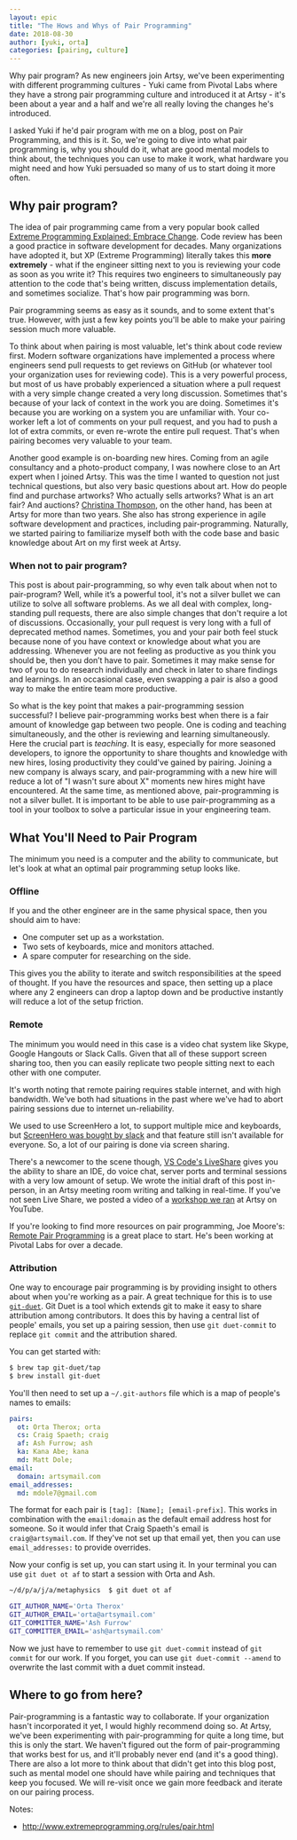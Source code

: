 ```yaml
---
layout: epic
title: "The Hows and Whys of Pair Programming"
date: 2018-08-30
author: [yuki, orta]
categories: [pairing, culture]
---
```


Why pair program? As new engineers join Artsy, we've been experimenting with different programming cultures - Yuki
came from Pivotal Labs where they have a strong pair programming culture and introduced it at Artsy - it's been
about a year and a half and we're all really loving the changes he's introduced.

I asked Yuki if he'd pair program with me on a blog, post on Pair Programming, and this is it. So, we're going to
dive into what pair programming is, why you should do it, what are good mental models to think about, the techniques
you can use to make it work, what hardware you might need and how Yuki persuaded so many of us to start doing it
more often.

<!-- more -->

## Why pair program?

The idea of pair programming came from a very popular book called [Extreme Programming Explained: Embrace
Change][extreme-explained]. Code review has been a good practice in software development for decades. Many organizations have
adopted it, but XP (Extreme Programming) literally takes this **more extremely** - what if the engineer sitting next
to you is reviewing your code as soon as you write it? This requires two engineers to simultaneously pay attention
to the code that's being written, discuss implementation details, and sometimes socialize. That's how pair
programming was born.

Pair programming seems as easy as it sounds, and to some extent that's true. However, with just a few key points
you'll be able to make your pairing session much more valuable.

To think about when pairing is most valuable, let's think about code review first. Modern software organizations
have implemented a process where engineers send pull requests to get reviews on GitHub (or whatever tool your
organization uses for reviewing code). This is a very powerful process, but most of us have probably experienced a
situation where a pull request with a very simple change created a very long discussion. Sometimes
that's because of your lack of context in the work you are doing. Sometimes it's because you are working on a
system you are unfamiliar with. Your co-worker left a lot of comments on your pull request, and you had to push a lot
of extra commits, or even re-wrote the entire pull request. That's when pairing becomes very valuable to your team.

Another good example is on-boarding new hires. Coming from an agile consultancy and a photo-product company, I was
nowhere close to an Art expert when I joined Artsy. This was the time I wanted to question not just technical
questions, but also very basic questions about art. How do people find and purchase artworks? Who actually sells
artworks? What is an art fair? And auctions? [Christina Thompson](christina-thompson), on the other hand, has been at Artsy for more than
two years. She also has strong experience in agile software development and practices, including pair-programming.
Naturally, we started pairing to familiarize myself both with the code base and basic knowledge about Art on my first
week at Artsy.

### When not to pair program?

This post is about pair-programming, so why even talk about when not to pair-program? Well, while it’s a powerful tool,
it's not a silver bullet we can utilize to solve all software problems. As we all deal with complex, long-standing
pull requests, there are also simple changes that don't require a lot of discussions. Occasionally, your pull request
is very long with a full of deprecated method names. Sometimes, you and your pair both feel stuck because none of you
have context or knowledge about what you are addressing. Whenever you are not feeling as productive as you think you
should be, then you don’t have to pair. Sometimes it may make sense for two of you to do research individually and
check in later to share findings and learnings. In an occasional case, even swapping a pair is also a good way to make
the entire team more productive.

So what is the key point that makes a pair-programming session successful? I believe pair-programming works best when
there is a fair amount of knowledge gap between two people. One is coding and teaching simultaneously, and the
other is reviewing and learning simultaneously. Here the crucial part is _teaching_. It is easy, especially for more
seasoned developers, to ignore the opportunity to share thoughts and knowledge with new hires, losing productivity
they could've gained by pairing. Joining a new company is always scary, and pair-programming with a new hire will
reduce a lot of "I wasn't sure about X" moments new hires might have encountered. At the same time, as mentioned above,
pair-programming is not a silver bullet. It is important to be able to use pair-programming as a tool in your toolbox
to solve a particular issue in your engineering team.

## What You'll Need to Pair Program

The minimum you need is a computer and the ability to communicate, but let's look at what an optimal pair
programming setup looks like.

### Offline

If you and the other engineer are in the same physical space, then you should aim to have:

- One computer set up as a workstation.
- Two sets of keyboards, mice and monitors attached.
- A spare computer for researching on the side.

This gives you the ability to iterate and switch responsibilities at the speed of thought. If you have the resources
and space, then setting up a place where any 2 engineers can drop a laptop down and be productive instantly will
reduce a lot of the setup friction.

### Remote

The minimum you would need in this case is a video chat system like Skype, Google Hangouts or Slack Calls. Given
that all of these support screen sharing too, then you can easily replicate two people sitting next to each other
with one computer.

It's worth noting that remote pairing requires stable internet, and with high bandwidth. We've both had situations
in the past where we've had to abort pairing sessions due to internet un-reliability.

We used to use ScreenHero a lot, to support multiple mice and keyboards, but [ScreenHero was bought by slack][sh]
and that feature still isn't available for everyone. So, a lot of our pairing is done via screen sharing.

There's a newcomer to the scene though, [VS Code's LiveShare][ls] gives you the ability to share an IDE, do voice
chat, server ports and terminal sessions with a very low amount of setup. We wrote the initial draft of this post
in-person, in an Artsy meeting room writing and talking in real-time. If you've not seen Live Share, we posted a
video of a [workshop we ran][ls-yt] at Artsy on YouTube.

If you're looking to find more resources on pair programming, Joe Moore's: [Remote Pair Programming][rpp] is a great
place to start. He's been working at Pivotal Labs for over a decade.

### Attribution

One way to encourage pair programming is by providing insight to others about when you're working as a pair. A great
technique for this is to use [`git-duet`][git-duet]. Git Duet is a tool which extends git to make it easy to share
attribution among contributors. It does this by having a central list of people' emails, you set up a pairing
session, then use `git duet-commit` to replace `git commit` and the attribution shared.

You can get started with:

```sh
$ brew tap git-duet/tap
$ brew install git-duet
```

You'll then need to set up a `~/.git-authors` file which is a map of people's names to emails:

```yml
pairs:
  ot: Orta Therox; orta
  cs: Craig Spaeth; craig
  af: Ash Furrow; ash
  ka: Kana Abe; kana
  md: Matt Dole;
email:
  domain: artsymail.com
email_addresses:
  md: mdole7@gmail.com
```

The format for each pair is `[tag]: [Name]; [email-prefix]`. This works in combination with the `email:domain` as
the default email address host for someone. So it would infer that Craig Spaeth's email is `craig@artsymail.com`.
If they've not set up that email yet, then you can use `email_addresses:` to provide overrides.

Now your config is set up, you can start using it. In your terminal you can use `git duet ot af` to start a session
with Orta and Ash.

```sh
~/d/p/a/j/a/metaphysics  $ git duet ot af

GIT_AUTHOR_NAME='Orta Therox'
GIT_AUTHOR_EMAIL='orta@artsymail.com'
GIT_COMMITTER_NAME='Ash Furrow'
GIT_COMMITTER_EMAIL='ash@artsymail.com'
```

Now we just have to remember to use `git duet-commit` instead of `git commit` for our work. If you forget, you can
use `git duet-commit --amend` to overwrite the last commit with a duet commit instead.

## Where to go from here?

Pair-programming is a fantastic way to collaborate. If your organization hasn't incorporated it yet, I would highly recommend doing so. At Artsy, we've been experimenting with pair-programming for quite a long time, but this is only the start. We haven't figured out the form of pair-programming that works best for us, and it'll probably never end (and it's a good thing). There are also a lot more to think about that didn't get into this blog post, such as mental model one should have while pairing and techniques that keep you focused. We will re-visit once we gain more feedback and iterate on our pairing process.

[christina-thompson]: https://medium.com/artsy-blog/what-it-feels-like-to-work-in-a-supportive-environment-for-female-engineers-3c994a001007
[extreme-explained]: https://www.goodreads.com/book/show/67833.Extreme_Programming_Explained
[sh]: https://slack.com/screenhero
[ls]: https://visualstudio.microsoft.com/services/live-share
[ls-yt]: https://twitter.com/ArtsyOpenSource/status/1034555778210910209
[rpp]: http://remotepairprogramming.com/
[git-duet]: https://github.com/git-duet/git-duet/

Notes:

- http://www.extremeprogramming.org/rules/pair.html

<!-- Appendix
  - Ways in which you can encourage more pairing?
  - Techniques for introducing it into your team
  - Good resources? Further reading
  - Do we do it as much as we'd want?
  - Mental model
    - Remind your pair of what to work on
    - Speak up while pairing
    - Take breaks often
    - Show appreciation
  - Techniques
    - driver and navigator
    - ping-pong pairing
  - What companies provides a good best examples?
-->
